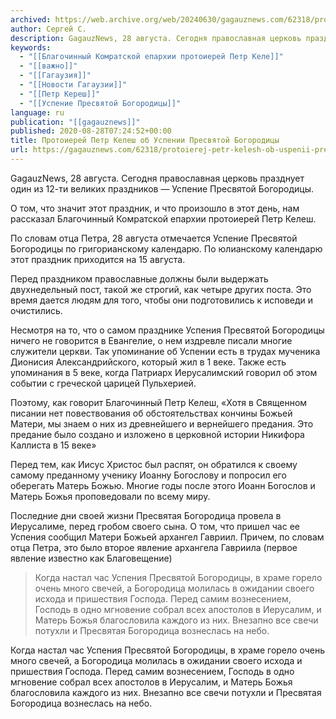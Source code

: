 ```yaml
---
archived: https://web.archive.org/web/20240630/gagauznews.com/62318/protoierej-petr-kelesh-ob-uspenii-presvyatoj-bogoroditsy.html
author: Сергей С.
description: GagauzNews, 28 августа. Сегодня православная церковь празднует один из 12-ти великих праздников — Успение Пресвятой Богородицы. О том, что значит этот праздник, и что произошло в этот день, нам рассказал Благочинный Комратской епархии протоиерей Петр Келеш. По словам отца Петра, 28 августа отмечается Успение Пресвятой Богородицы по григорианскому календарю. По юлианскому календарю этот праздник приходится на 15 августа. Перед праздником православные должны были выдержать двухнедельный пост, такой же строгий, как четыре других поста. Это время дается людям для того, чтобы они подготовились к исповеди и очистились. Несмотря на то, что о самом празднике Успения Пресвятой Богородицы ничего не говорится в […]
keywords:
  - "[[Благочинный Комратской епархии протоиерей Петр Келе]]"
  - "[[важно]]"
  - "[[Гагаузия]]"
  - "[[Новости Гагаузии]]"
  - "[[Петр Кереш]]"
  - "[[Успение Пресвятой Богородицы]]"
language: ru
publication: "[[gagauznews]]"
published: 2020-08-28T07:24:52+00:00
title: Протоиерей Петр Келеш об Успении Пресвятой Богородицы
url: https://gagauznews.com/62318/protoierej-petr-kelesh-ob-uspenii-presvyatoj-bogoroditsy.html
---
```


GagauzNews, 28 августа. Сегодня православная церковь празднует один из 12-ти великих праздников — Успение Пресвятой Богородицы.

О том, что значит этот праздник, и что произошло в этот день, нам рассказал Благочинный Комратской епархии протоиерей Петр Келеш.

По словам отца Петра, 28 августа отмечается Успение Пресвятой Богородицы по григорианскому календарю. По юлианскому календарю этот праздник приходится на 15 августа.

Перед праздником православные должны были выдержать двухнедельный пост, такой же строгий, как четыре других поста. Это время дается людям для того, чтобы они подготовились к исповеди и очистились.

Несмотря на то, что о самом празднике Успения Пресвятой Богородицы ничего не говорится в Евангелие, о нем издревле писали многие служители церкви. Так упоминание об Успении есть в трудах мученика Дионисия Александрийского, который жил в 1 веке. Также есть упоминания в 5 веке, когда Патриарх Иерусалимский говорил об этом событии с греческой царицей Пульхерией.

Поэтому, как говорит Благочинный Петр Келеш, «Хотя в Священном писании нет повествования об обстоятельствах кончины Божьей Матери, мы знаем о них из древнейшего и вернейшего предания. Это предание было создано и изложено в церковной истории Никифора Каллиста в 15 веке»

Перед тем, как Иисус Христос был распят, он обратился к своему самому преданному ученику Иоанну Богослову и попросил его оберегать Матерь Божью. Многие годы после этого Иоанн Богослов и Матерь Божья проповедовали по всему миру.

Последние дни своей жизни Пресвятая Богородица провела в Иерусалиме, перед гробом своего сына. О том, что пришел час ее Успения сообщил Матери Божьей архангел Гавриил. Причем, по словам отца Петра, это было второе явление архангела Гавриила (первое явление известно как Благовещение)

> Когда настал час Успения Пресвятой Богородицы, в храме горело очень много свечей, а Богородица молилась в ожидании своего исхода и пришествия Господа. Перед самим вознесением, Господь в одно мгновение собрал всех апостолов в Иерусалим, и Матерь Божья благословила каждого из них. Внезапно все свечи потухли и Пресвятая Богородица вознеслась на небо.

Когда настал час Успения Пресвятой Богородицы, в храме горело очень много свечей, а Богородица молилась в ожидании своего исхода и пришествия Господа. Перед самим вознесением, Господь в одно мгновение собрал всех апостолов в Иерусалим, и Матерь Божья благословила каждого из них. Внезапно все свечи потухли и Пресвятая Богородица вознеслась на небо.